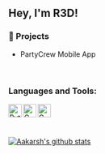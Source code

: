 ## Hey, I'm R3D!

### 📓 Projects
- PartyCrew Mobile App
<br/>

### Languages and Tools:

<a href="https://nodejs.org/en/" target="_blank"> <img align="left" alt="Python" width="26px" src="https://cdn.jsdelivr.net/gh/devicons/devicon/icons/nodejs/nodejs-original.svg"/> </a>
<a href="https://angularjs.org/" target="_blank"> <img align="left" alt="C" width="26px" src="https://cdn.jsdelivr.net/gh/devicons/devicon/icons/angularjs/angularjs-original.svg"/> </a>
<a href="https://ionicframework.com/" target="_blank"> <img align="left" alt="C" width="26px" src="https://cdn.jsdelivr.net/gh/devicons/devicon/icons/ionic/ionic-original.svg"/> </a>

<br/>
<br/>
<br/>

[![Aakarsh's github stats](https://github-readme-stats.vercel.app/api?username=R3DActual&include_all_commits=true&count_private=true&show_icons=true&line_height=20&title_color=FFFFFF&icon_color=FFFFFF&text_color=FFFFFF&bg_color=0D1117)](https://github.com/R3DActual/github-readme-stats)
